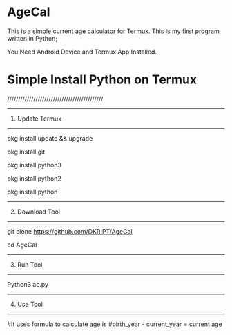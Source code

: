 # AgeCal
This is a simple current age calculator for Termux. This is my first program written in Python;

You Need Android Device and Termux App Installed.

# Simple Install Python on Termux
////////////////////////////////////////////

-----------------
1) Update Termux
-----------------
pkg install update && upgrade

pkg install git

pkg install python3

pkg install python2

pkg install python

-----------------
2) Download Tool
-----------------

git clone https://github.com/DKRIPT/AgeCal

cd AgeCal

-----------------
3) Run Tool
-----------------

Python3 ac.py

-----------------
4) Use Tool
-----------------

#It uses formula to calculate age is
#birth_year - current_year = current age






